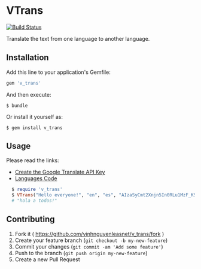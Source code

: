 # VTrans

[![Build Status](https://travis-ci.org/vinhnguyenleasnet/v_trans.svg?branch=master)](https://travis-ci.org/vinhnguyenleasnet/v_trans)

Translate the text from one language to another language.

## Installation

Add this line to your application's Gemfile:

```ruby
gem 'v_trans'
```

And then execute:

    $ bundle

Or install it yourself as:

    $ gem install v_trans

## Usage

Please read the links:
- [Create the Google Translate API Key](http://support.smartling.com/hc/en-us/articles/203237753-How-can-I-create-a-Google-Translate-API-Key-)
- [Languages Code](http://en.wikipedia.org/wiki/List_of_ISO_639-1_codes)

```ruby
  $ require 'v_trans'
  $ VTrans("Hello everyone!", "en", "es", "AIzaSyCmt2Xnjn5In0RLu1MzF_KSOHlhlHUG9Vo")
  # "hola a todos!"
```

## Contributing

1. Fork it ( https://github.com/vinhnguyenleasnet/v_trans/fork )
2. Create your feature branch (`git checkout -b my-new-feature`)
3. Commit your changes (`git commit -am 'Add some feature'`)
4. Push to the branch (`git push origin my-new-feature`)
5. Create a new Pull Request
